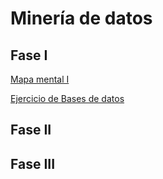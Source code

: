 # Minería de datos
## Fase I
[Mapa mental I](https://github.com/Miltonmtz/mineriadedatos/blob/main/MapaMental_1_1870354.pdf)

[Ejercicio de Bases de datos](https://github.com/AnaDavila1/Mineria-de-datos-FCFM/blob/main/Ej1_BasesDatos_Equipo_3.pdf)
## Fase II

## Fase III
